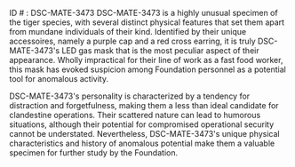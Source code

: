 ID # : DSC-MATE-3473
DSC-MATE-3473 is a highly unusual specimen of the tiger species, with several distinct physical features that set them apart from mundane individuals of their kind. Identified by their unique accessoires, namely a purple cap and a red cross earring, it is truly DSC-MATE-3473's LED gas mask that is the most peculiar aspect of their appearance. Wholly impractical for their line of work as a fast food worker, this mask has evoked suspicion among Foundation personnel as a potential tool for anomalous activity.

DSC-MATE-3473's personality is characterized by a tendency for distraction and forgetfulness, making them a less than ideal candidate for clandestine operations. Their scattered nature can lead to humorous situations, although their potential for compromised operational security cannot be understated. Nevertheless, DSC-MATE-3473's unique physical characteristics and history of anomalous potential make them a valuable specimen for further study by the Foundation.